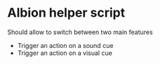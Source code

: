 # Albion helper script

Should allow to switch between two main features
* Trigger an action on a sound cue
* Trigger an action on a visual cue